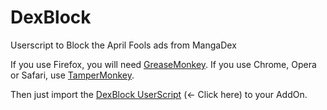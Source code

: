 # DexBlock
Userscript to Block the April Fools ads from MangaDex

If you use Firefox, you will need [GreaseMonkey](https://addons.mozilla.org/en-US/firefox/addon/greasemonkey/).
If you use Chrome, Opera or Safari, use [TamperMonkey](https://tampermonkey.net/).

Then just import the [DexBlock UserScript](https://raw.github.com/AlexAMCS/DexBlock/master/dexblock.user.js) (<- Click here) to your AddOn.
